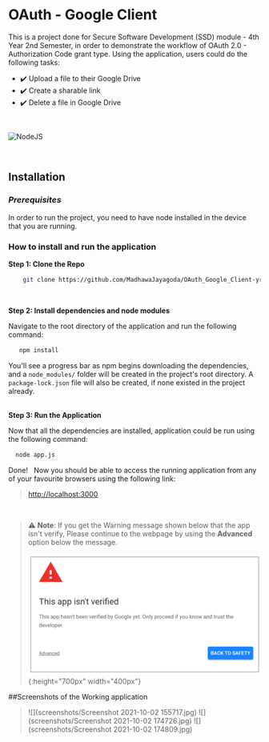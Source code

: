 # OAuth - Google Client

This is a project done for Secure Software Development (SSD) module - 4th Year 2nd Semester, in order to demonstrate the workflow of OAuth 2.0 - Authorization Code grant type. Using the application, users could do the following tasks:
* :heavy_check_mark: Upload a file to their Google Drive 
* :heavy_check_mark: Create a sharable link
* :heavy_check_mark: Delete a file in Google Drive

<br/>


![NodeJS](https://img.shields.io/badge/node.js-6DA55F?style=for-the-badge&logo=node.js&logoColor=white)
 
<br/>

 ## Installation
 ### *Prerequisites*
 In order to run the project, you need to have node installed in the device that you are running.
 
 ### How to install and run the application
 **Step 1: Clone the Repo**
```bash
    git clone https://github.com/MadhawaJayagoda/OAuth_Google_Client-yr4_sem2.git
```
<br/>

 **Step 2: Install dependencies and node modules** <br/>

Navigate to the root directory of the application and run the following command:
 ```bash
    npm install
```  
You'll see a progress bar as npm begins downloading the dependencies, and a `node_modules/` folder will be created in the project's root directory. A `package-lock.json` file will also be created, if none existed in the project already. 
<br/><br/>

 **Step 3: Run the Application** 
 <br/>
 
  Now that all the dependencies are installed, application could be run using the following command:
  ```Bash
    node app.js
```
Done!  &nbsp; Now you should be able to access the running application from any of your favourite browsers using the following link:
> [http://localhost:3000](http://localhost:3000)      
 
  <br/>
  
  > ⚠ **Note**: If you get the Warning message shown below that the app isn't verify, Please continue to the webpage by using the **Advanced** option below the message. 
>   
>![](screenshots/screenshot-This-app-isnt-verified.png){:height="700px" width="400px"}
  
  ##Screenshots of the Working application
  
  >![](screenshots/Screenshot 2021-10-02 155717.jpg) 
  >![](screenshots/Screenshot 2021-10-02 174726.jpg) 
  >![](screenshots/Screenshot 2021-10-02 174809.jpg)
  
  
  
  
